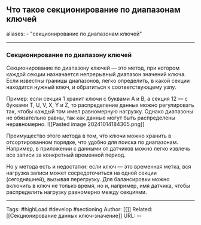 ## Что такое секционирование по диапазонам ключей
aliases: 
	- "секционирование по диапазонам ключей"

---

### Секционирование по диапазону ключей

Секционирование по диапазону ключей — это метод, при котором каждой секции назначается непрерывный диапазон значений ключа. Если известны границы диапазонов, легко определить, в какой секции находится нужный ключ, и обратиться к соответствующему узлу.

Пример: если секция 1 хранит ключи с буквами A и B, а секция 12 — с буквами T, U, V, X, Y и Z, то распределение данных можно регулировать так, чтобы каждый том имел равномерную нагрузку. Однако диапазоны не обязательно равны, так как данные могут быть распределены неравномерно.
![[Pasted image 20241014184305.png]]

Преимущество этого метода в том, что ключи можно хранить в отсортированном порядке, что удобно для поиска по диапазонам. Например, в приложении с данными от датчиков можно легко извлечь все записи за конкретный временной период.

Но у метода есть и недостатки: если ключ — это временная метка, вся нагрузка записи может сосредоточиться на одной секции (сегодняшней), вызывая перегрузку. Для балансировки можно включить в ключ не только время, но и, например, имя датчика, чтобы распределить нагрузку равномерно между секциями.

---
Tags: #highLoad #develop #sectioning
Author: [[]]
Related: [[Секционирование данных ключ-значение]]
URL: -- 